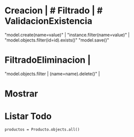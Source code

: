 
# Creacion                    |   # Filtrado                       | # ValidacionExistencia
  "model.create(name=value)"  |   "instance.filter(name=value)"    | "model.objects.filter(id=id).exists()"
  "model.save()"

# FiltradoEliminacion         |
   "model.objects.filter      |
   (name=name).delete()"      |


#                                  Mostrar 
# Listar Todo
  `productos = Producto.objects.all()`

